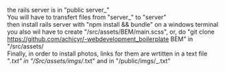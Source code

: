 the rails server is in "public server_"<br/>
You will have to transfert files from "server_" to "server"<br/>
then install rails server with "npm install && bundle" on a windows terminal<br/>
you also wil have to create "/src/assets/BEM/main.scss", or, do "git clone https://github.com/achicyr/-webdevelopment_boilerplate BEM" in "/src/assets/<br/>
Finally, in order to install photos, links for them are wrtitten in a text file "_.txt" in "/Src/assets/imgs/_.txt" and in "/public/imgs/_.txt"